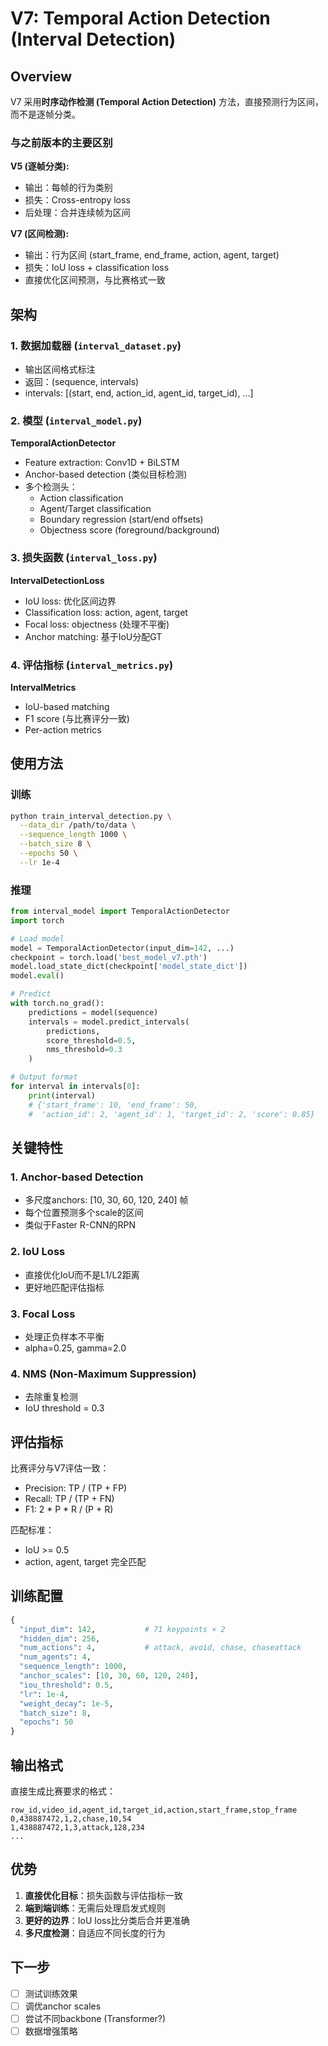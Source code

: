 # V7: Temporal Action Detection (Interval Detection)

## Overview

V7 采用**时序动作检测 (Temporal Action Detection)** 方法，直接预测行为区间，而不是逐帧分类。

### 与之前版本的主要区别

**V5 (逐帧分类):**
- 输出：每帧的行为类别
- 损失：Cross-entropy loss
- 后处理：合并连续帧为区间

**V7 (区间检测):**
- 输出：行为区间 (start_frame, end_frame, action, agent, target)
- 损失：IoU loss + classification loss
- 直接优化区间预测，与比赛格式一致

## 架构

### 1. 数据加载器 (`interval_dataset.py`)
- 输出区间格式标注
- 返回：(sequence, intervals)
- intervals: [(start, end, action_id, agent_id, target_id), ...]

### 2. 模型 (`interval_model.py`)
**TemporalActionDetector**
- Feature extraction: Conv1D + BiLSTM
- Anchor-based detection (类似目标检测)
- 多个检测头：
  - Action classification
  - Agent/Target classification
  - Boundary regression (start/end offsets)
  - Objectness score (foreground/background)

### 3. 损失函数 (`interval_loss.py`)
**IntervalDetectionLoss**
- IoU loss: 优化区间边界
- Classification loss: action, agent, target
- Focal loss: objectness (处理不平衡)
- Anchor matching: 基于IoU分配GT

### 4. 评估指标 (`interval_metrics.py`)
**IntervalMetrics**
- IoU-based matching
- F1 score (与比赛评分一致)
- Per-action metrics

## 使用方法

### 训练

```bash
python train_interval_detection.py \
  --data_dir /path/to/data \
  --sequence_length 1000 \
  --batch_size 8 \
  --epochs 50 \
  --lr 1e-4
```

### 推理

```python
from interval_model import TemporalActionDetector
import torch

# Load model
model = TemporalActionDetector(input_dim=142, ...)
checkpoint = torch.load('best_model_v7.pth')
model.load_state_dict(checkpoint['model_state_dict'])
model.eval()

# Predict
with torch.no_grad():
    predictions = model(sequence)
    intervals = model.predict_intervals(
        predictions,
        score_threshold=0.5,
        nms_threshold=0.3
    )

# Output format
for interval in intervals[0]:
    print(interval)
    # {'start_frame': 10, 'end_frame': 50,
    #  'action_id': 2, 'agent_id': 1, 'target_id': 2, 'score': 0.85}
```

## 关键特性

### 1. Anchor-based Detection
- 多尺度anchors: [10, 30, 60, 120, 240] 帧
- 每个位置预测多个scale的区间
- 类似于Faster R-CNN的RPN

### 2. IoU Loss
- 直接优化IoU而不是L1/L2距离
- 更好地匹配评估指标

### 3. Focal Loss
- 处理正负样本不平衡
- alpha=0.25, gamma=2.0

### 4. NMS (Non-Maximum Suppression)
- 去除重复检测
- IoU threshold = 0.3

## 评估指标

比赛评分与V7评估一致：
- Precision: TP / (TP + FP)
- Recall: TP / (TP + FN)
- F1: 2 * P * R / (P + R)

匹配标准：
- IoU >= 0.5
- action, agent, target 完全匹配

## 训练配置

```python
{
  "input_dim": 142,           # 71 keypoints × 2
  "hidden_dim": 256,
  "num_actions": 4,           # attack, avoid, chase, chaseattack
  "num_agents": 4,
  "sequence_length": 1000,
  "anchor_scales": [10, 30, 60, 120, 240],
  "iou_threshold": 0.5,
  "lr": 1e-4,
  "weight_decay": 1e-5,
  "batch_size": 8,
  "epochs": 50
}
```

## 输出格式

直接生成比赛要求的格式：

```csv
row_id,video_id,agent_id,target_id,action,start_frame,stop_frame
0,438887472,1,2,chase,10,54
1,438887472,1,3,attack,128,234
...
```

## 优势

1. **直接优化目标**：损失函数与评估指标一致
2. **端到端训练**：无需后处理启发式规则
3. **更好的边界**：IoU loss比分类后合并更准确
4. **多尺度检测**：自适应不同长度的行为

## 下一步

- [ ] 测试训练效果
- [ ] 调优anchor scales
- [ ] 尝试不同backbone (Transformer?)
- [ ] 数据增强策略
